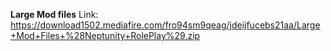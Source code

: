  **Large Mod files**
      Link: https://download1502.mediafire.com/fro94sm9qeag/jdeijfucebs21aa/Large+Mod+Files+%28Neptunity+RolePlay%29.zip
